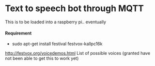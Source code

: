 # Text to speech bot through MQTT
This is to be loaded into a raspberry pi.. eventually

#### Requirement
* sudo apt-get install festival festvox-kallpc16k

http://festvox.org/voicedemos.html List of possible voices (granted have not been able to get this to work yet)

